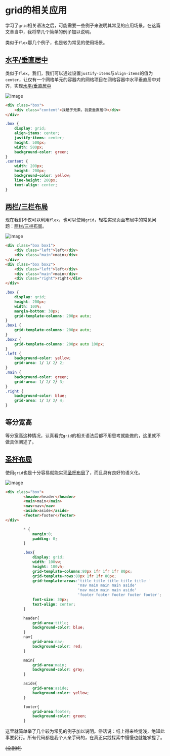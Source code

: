 # grid的相关应用

学习了`grid`相关语法之后，可能需要一些例子来说明其常见的应用场景。在这篇文章当中，我将举几个简单的例子加以说明。

类似于`flex`那几个例子，也是较为常见的使用场景。

## [水平/垂直居中](http://www.xingbofeng.com/css-grid-flex/demo/demo9.html)

类似于`flex`，我们，我们可以通过设置`justify-items`与`align-items`的值为`center`，让仅有一个网格单元的容器内的网格项目在网格容器中水平垂直居中对齐，实现[水平/垂直居中](http://www.xingbofeng.com/css-grid-flex/demo/demo2.html)

![image](http://oczira72b.bkt.clouddn.com/grid-flex-16.jpg)

```html
<div class="box">
	<div class="content">我是子元素，我要垂直居中</div>
</div>
```

```css
.box {
	display: grid;
	align-items: center;
	justify-items: center;
	height: 500px;
	width: 500px;
	background-color: green;
}
.content {
	width: 200px;
	height: 200px;
	background-color: yellow;
	line-height: 200px;
	text-align: center;
}
```

## [两栏/三栏布局](http://www.xingbofeng.com/css-grid-flex/demo/demo10.html)

现在我们不仅可以利用`flex`，也可以使用`grid`，轻松实现页面布局中的常见问题：[两栏/三栏布局](http://www.xingbofeng.com/css-grid-flex/demo/demo10.html)。

![image](http://oczira72b.bkt.clouddn.com/grid-flex-13.jpg)

```html
<div class="box box1">
	<div class="left">left</div>
	<div class="main">main</div>
</div>
<div class="box box2">
	<div class="left">left</div>
	<div class="main">main</div>
	<div class="right">right</div>
</div>
```

```css
.box {
	display: grid;
	height: 200px;
	width: 100%;
	margin-bottom: 30px;
	grid-template-columns: 200px auto;
}
.box1 {
	grid-template-columns: 200px auto;
}
.box2 {
	grid-template-columns: 200px auto 100px;
}
.left {
	background-color: yellow;
	grid-area: 1/ 1/ 2/ 2;
}
.main {
	background-color: green;
	grid-area: 1/ 2/ 2/ 3;
}
.right {
	background-color: blue;
	grid-area: 1/ 3/ 2/ 4;
}
```

## 等分宽高
等分宽高这种情况，认真看完`grid`的相关语法后都不用思考就能做的，这里就不做具体阐述了。

## [圣杯布局](http://www.xingbofeng.com/css-grid-flex/demo/demo11.html)

使用`grid`也是十分容易就能实现[圣杯布局](http://www.xingbofeng.com/css-grid-flex/demo/demo11.html)了，而且具有良好的语义化。

![image](http://oczira72b.bkt.clouddn.com/grid-flex-70.jpg)

```html
<div class="box">
		<header>header</header>
		<main>main</main>
		<nav>nav</nav>
		<aside>aside</aside>
		<footer>footer</footer>
</div>
```

```css
		* {
			margin:0;
			padding: 0;
		}

		.box{
			display: grid;
			width: 100vw;
			height: 100vh;
			grid-template-columns:80px 1fr 1fr 1fr 80px;
			grid-template-rows:80px 1fr 1fr 80px;
			grid-template-areas:'title title title title title '
								'nav main main main aside'
								'nav main main main aside'
								'footer footer footer footer footer';
			font-size: 30px;
			text-align: center;
		}

		header{
			grid-area:title;
			background-color: blue;
		}
		nav{
			grid-area:nav;
			background-color: red;
		}

		main{
			grid-area:main;
			background-color: gray;
		}

		aside{
			grid-area:aside;
			background-color: yellow;
		}

		footer{
			grid-area:footer;
			background-color: green;
		}
```

这里就简单举了几个较为常见的例子加以说明。俗话说：纸上得来终觉浅，绝知此事要躬行。所有代码都是我个人亲手码的，在真正实践探索中慢慢也就能掌握了。

~~(全剧终)~~